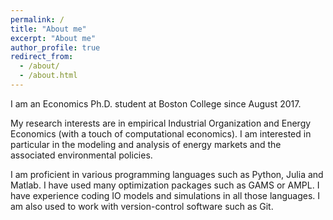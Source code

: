 ```yaml
---
permalink: /
title: "About me"
excerpt: "About me"
author_profile: true
redirect_from:
  - /about/
  - /about.html
---
```

I am an Economics Ph.D. student at Boston College since August 2017.

My research interests are in empirical Industrial Organization and Energy Economics (with a touch of computational economics). I am interested in particular in the modeling and analysis of energy markets and the associated environmental policies.

I am proficient in various programming languages such as Python, Julia and Matlab. I have used many optimization packages such as GAMS or AMPL. I have experience coding IO models and simulations in all those languages. I am also used to work with version-control software such as Git.
